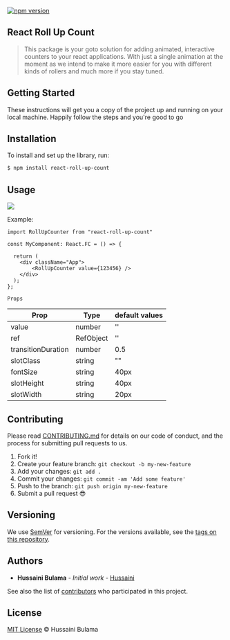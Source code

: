 [![npm version](https://badge.fury.io/js/react-roll-up-count.svg)](//npmjs.com/package/react-roll-up-count)
<!-- [![code style: prettier](https://img.shields.io/badge/code_style-prettier-ff69b4.svg?style=flat-square)](https://github.com/prettier/prettier) -->

## React Roll Up Count

> This package is your goto solution for adding animated, interactive counters to your react applications. With just a single animation at the moment as we intend to make it more easier for you with different kinds of rollers and much more if you stay tuned.

<!-- ## Prerequisites

This project requires NodeJS (version 8 or later) and NPM.
[Node](http://nodejs.org/) and [NPM](https://npmjs.org/) are really easy to install.
To make sure you have them available on your machine,
try running the following command.

```sh
$ npm -v && node -v
6.4.1
v8.16.0
``` -->
<!-- 
## Table of contents

- [Project Name](#react-roll-up-count)
  - [Prerequisites](#prerequisites)
  - [Table of contents](#table-of-contents)
  - [Getting Started](#getting-started)
  - [Installation](#installation)
  - [Usage](#usage)
    - [Serving the app](#serving-the-app)
    - [Running the tests](#running-the-tests)
    - [Building a distribution version](#building-a-distribution-version)
    - [Serving the distribution version](#serving-the-distribution-version)
  - [API](#api)
    - [useBasicFetch](#usebasicfetch)
      - [Options](#options)
    - [fetchData](#fetchdata)
  - [Contributing](#contributing)
  - [Credits](#credits)
  - [Built With](#built-with)
  - [Versioning](#versioning)
  - [Authors](#authors)
  - [License](#license) -->

## Getting Started

These instructions will get you a copy of the project up and running on your local machine. Happily follow the steps and you're good to go

## Installation

<!-- **BEFORE YOU INSTALL:** please read the [prerequisites](#prerequisites)

Start with cloning this repo on your local machine:

```sh
$ git clone https://github.com/ORG/PROJECT.git
$ cd PROJECT
``` -->

To install and set up the library, run:

```sh
$ npm install react-roll-up-count
```

<!-- Or if you prefer using Yarn:

```sh
$ yarn add --dev react-roll-up-count
``` -->

## Usage

![](https://github.com/hussainibulama/react-roll-up-counter/blob/main/src/assets/sample.gif)
<!-- ### Serving the app

```sh
$ npm start
```

### Running the tests

```sh
$ npm test
```

### Building a distribution version

```sh
$ npm run build
```

This task will create a distribution version of the project
inside your local `dist/` folder

### Serving the distribution version

```sh
$ npm run serve:dist
```

This will use `lite-server` for servign your already
generated distribution version of the project.

*Note* this requires
[Building a distribution version](#building-a-distribution-version) first. -->

<!-- ## API

### useBasicFetch

```js
useBasicFetch(url: string = '', delay: number = 0)
```

Supported options and result fields for the `useBasicFetch` hook are listed below. -->

<!-- #### Options -->

<!-- `url`

| Type | Default value |
| --- | --- |
| string | '' |

If present, the request will be performed as soon as the component is mounted -->

Example:

```tsx
import RollUpCounter from "react-roll-up-count"

const MyComponent: React.FC = () => {

  return (
    <div className="App">
        <RollUpCounter value={123456} />
    </div>
  );
};
```

`Props`

| Prop | Type | default values |
| --- | --- | --- |
| value | number | '' |
| ref | RefObject | '' |
| transitionDuration | number | 0.5 |
| slotClass | string | "" |
| fontSize | string | 40px |
| slotHeight | string | 40px |
| slotWidth | string | 20px |
<!-- If present, the request will be delayed by the given amount of time

Example:

```tsx
type Joke = {
  value: {
    id: number;
    joke: string;
  };
};

const MyComponent: React.FC = () => {
  const { data, error, loading } = useBasicFetch<Joke>('https://api.icndb.com/jokes/random', 2000);

  if (error) {
    return <p>Error</p>;
  }

  if (loading) {
    return <p>Loading...</p>;
  }

  return (
    <div className="App">
      <h2>Chuck Norris Joke of the day</h2>
      {data && data.value && <p>{data.value.joke}</p>}
    </div>
  );
};
``` -->
<!-- 
### fetchData

```js
fetchData(url: string)
```

Perform an asynchronous http request against a given url

```tsx
type Joke = {
  value: {
    id: number;
    joke: string;
  };
};

const ChuckNorrisJokes: React.FC = () => {
  const { data, fetchData, error, loading } = useBasicFetch<Joke>();
  const [jokeId, setJokeId] = useState(1);

  useEffect(() => {
    fetchData(`https://api.icndb.com/jokes/${jokeId}`);
  }, [jokeId, fetchData]);

  const handleNext = () => setJokeId(jokeId + 1);

  if (error) {
    return <p>Error</p>;
  }

  const jokeData = data && data.value;

  return (
    <div className="Comments">
      {loading && <p>Loading...</p>}
      {!loading && jokeData && (
        <div>
          <p>Joke ID: {jokeData.id}</p>
          <p>{jokeData.joke}</p>
        </div>
      )}
      {!loading && jokeData && !jokeData.joke && <p>{jokeData}</p>}
      <button disabled={loading} onClick={handleNext}>
        Next Joke
      </button>
    </div>
  );
};
``` -->

## Contributing

Please read [CONTRIBUTING.md](CONTRIBUTING.md) for details on our code of conduct, and the process for submitting pull requests to us.

1.  Fork it!
2.  Create your feature branch: `git checkout -b my-new-feature`
3.  Add your changes: `git add .`
4.  Commit your changes: `git commit -am 'Add some feature'`
5.  Push to the branch: `git push origin my-new-feature`
6.  Submit a pull request :sunglasses:

<!-- ## Credits

TODO: Write credits

## Built With

* Dropwizard - Bla bla bla
* Maven - Maybe
* Atom - ergaerga
* Love -->

## Versioning

We use [SemVer](http://semver.org/) for versioning. For the versions available, see the [tags on this repository](https://github.com/your/project/tags).

## Authors

* **Hussaini Bulama** - *Initial work* - [Hussaini](https://github.com/hussainibulama)

See also the list of [contributors](https://github.com/hussainibulama/react-roll-up-counter.git) who participated in this project.

## License

[MIT License](https://andreasonny.mit-license.org/2019) © Hussaini Bulama
